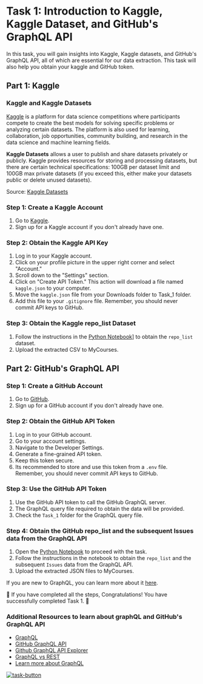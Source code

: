 # Task 1: Introduction to Kaggle, Kaggle Dataset, and GitHub's GraphQL API

In this task, you will gain insights into Kaggle, Kaggle datasets, and GitHub's GraphQL API, all of which are essential for our data extraction. This task will also help you obtain your kaggle and GitHub token.

<!-- 🔗 **Click through the demo** to familiarize yourself with the steps required: [Task 1 Demo](https://app.supademo.com/embed/7EtskutdCC93mvxG_ZEdV) -->

## Part 1: Kaggle

### Kaggle and Kaggle Datasets

[Kaggle](https://www.coursera.org/articles/kaggle) is a platform for data science competitions where participants compete to create the best models for solving specific problems or analyzing certain datasets. The platform is also used for learning, collaboration, job opportunities, community building, and research in the data science and machine learning fields.

**Kaggle Datasets** allows a user to publish and share datasets privately or publicly. Kaggle provides resources for storing and processing datasets, but there are certain technical specifications: 100GB per dataset limit and 100GB max private datasets (if you exceed this, either make your datasets public or delete unused datasets).

Source: [Kaggle Datasets](https://www.kaggle.com/docs/datasets)

### Step 1: Create a Kaggle Account

1. Go to [Kaggle](https://www.kaggle.com/).
2. Sign up for a Kaggle account if you don't already have one.

### Step 2: Obtain the Kaggle API Key

1. Log in to your Kaggle account.
2. Click on your profile picture in the upper right corner and select "Account."
3. Scroll down to the "Settings" section.
4. Click on "Create API Token." This action will download a file named `kaggle.json` to your computer.
5. Move the `kaggle.json` file from your Downloads folder to Task_1 folder.
6. Add this file to your `.gitignore` file. Remember, you should never commit API keys to GitHub.


### Step 3: Obtain the Kaggle repo_list Dataset
1. Follow the instructions in the [Python Notebook](/Tasks/Task_1/task_1.ipynb)] to obtain the `repo_list` dataset.
2. Upload the extracted CSV to MyCourses.


## Part 2: GitHub's GraphQL API

<!-- 🔗 **Click through the demo** to learn more about GitHub's GraphQL API: [GitHub's GraphQL API Demo](https://app.supademo.com/embed/Suz5pnDrt_pFS81gg5vM4) -->

### Step 1: Create a GitHub Account

1. Go to [GitHub](https://github.com/).
2. Sign up for a GitHub account if you don't already have one.

### Step 2: Obtain the GitHub API Token

1. Log in to your GitHub account.
2. Go to your account settings.
3. Navigate to the Developer Settings.
4. Generate a fine-grained API token.
5. Keep this token secure.
6. Its recommended to store and use this token from a `.env` file. Remember, you should never commit API keys to GitHub.

### Step 3: Use the GitHub API Token

1. Use the GitHub API token to call the GitHub GraphQL server.
2. The GraphQL query file required to obtain the data will be provided.
3. Check the `Task_1` folder for the GraphQL query file.

### Step 4: Obtain the GitHub repo_list and the subsequent Issues data from the GraphQL API
1. Open the [Python Notebook](/Tasks/Task_1/task_1.ipynb) to proceed with the task. 
2. Follow the instructions in the notebook to obtain the `repo_list` and the subsequent `Issues` data from the GraphQL API.
3. Upload the extracted JSON files to MyCourses.

If you are new to GraphQL, you can learn more about it [here](https://graphql.org/).

🎉 If you have completed all the steps, Congratulations! You have successfully completed Task 1. 🎉

### Additional Resources to learn about graphQL and GitHub's GraphQL API

- [GraphQL](https://graphql.org/)
- [GitHub GraphQL API](https://docs.github.com/en/graphql)
- [Github GraphQL API Explorer](https://docs.github.com/en/graphql/overview/explorer)
- [GraphQL vs REST](https://www.apollographql.com/blog/graphql-vs-rest-5d425123e34b/)
- [Learn more about GraphQL](https://youtu.be/ZQL7tL2S0oQ?si=QRfxcGmzmxvBQ0_5)



[![task-button]][Shield]
<!-----------BUTTON----------------------------------------------------------------->

[task-button]: https://img.shields.io/badge/Let's_jump_to_task_2-F76902?style=for-the-badge

[Shield]: ../Task_2/task_2.md
